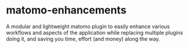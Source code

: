 # matomo-enhancements
A modular and lightweight matomo plugin to easily enhance various workflows and aspects of the application while replacing multiple plugins doing it, and saving you time, effort (and money) along the way.
